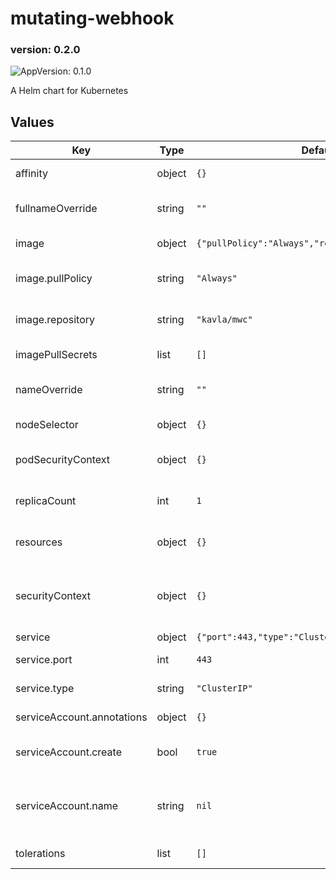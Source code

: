 # mutating-webhook

### version: 0.2.0<!-- x-release-please-version -->

![AppVersion: 0.1.0](https://img.shields.io/badge/AppVersion-0.1.0-informational?style=flat-square)

A Helm chart for Kubernetes

## Values

| Key | Type | Default | Description |
|-----|------|---------|-------------|
| affinity | object | `{}` | Affinity for the webhook deployment. |
| fullnameOverride | string | `""` | Override for the generated full name for resources. |
| image | object | `{"pullPolicy":"Always","repository":"kavla/mwc"}` | Image settings for the webhook. |
| image.pullPolicy | string | `"Always"` | The pull policy to use when downloading the webhook image. |
| image.repository | string | `"kavla/mwc"` | The repository where the webhook image is located. |
| imagePullSecrets | list | `[]` | Pull secrets for retrieving the webhook image. |
| nameOverride | string | `""` | Override for the generated name for resources. |
| nodeSelector | object | `{}` | A node selector for the webhook deployment. |
| podSecurityContext | object | `{}` | The PodSecurityContext to apply to the webhook deployment. |
| replicaCount | int | `1` | The number of replicas to run in the webhook deployment. |
| resources | object | `{}` | Resources requests/limits for the webhook deployment. |
| securityContext | object | `{}` | The ContainerSecurityContext to apply to the container inside the webhook deployment. |
| service | object | `{"port":443,"type":"ClusterIP"}` | Service configurations. |
| service.port | int | `443` | The port for the service to accept connections on. |
| service.type | string | `"ClusterIP"` | The type of service to create. |
| serviceAccount.annotations | object | `{}` | Annotations to add to the service account |
| serviceAccount.create | bool | `true` | Specifies whether a service account should be created |
| serviceAccount.name | string | `nil` | The name of the service account to use. If not set and create is true, a name is generated using the fullname template |
| tolerations | list | `[]` | Tolerations for the webhook deployment. |

